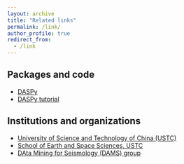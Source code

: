 ```yaml
---
layout: archive
title: "Related links"
permalink: /link/
author_profile: true
redirect_from: 
  - /link
---
```


Packages and code
------
* [DASPy](https://github.com/HMZ-03/DASPY)
* [DASPy tutorial](https://daspy-tutorial.readthedocs.io/en/latest/)

Institutions and organizations
------
* [University of Science and Technology of China (USTC)](http://en.ustc.edu.cn/)  
* [School of Earth and Space Sciences, USTC](https://en.ess.ustc.edu.cn/main.htm)  
* [DAta Mining for Seismology (DAMS) group](https://en.dams.ustc.edu.cn/main.htm)
